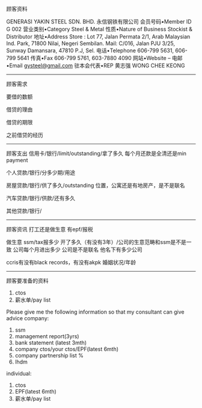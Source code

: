 顾客资料

GENERASI YAKIN STEEL SDN. BHD. 永信钢铁有限公司
会员号码•Member ID
G 002
营业类别•Category
Steel & Metal
性质•Nature of Business
Stockist & Distributor
地址•Address
Store : Lot 77, Jalan Permata 2/1, Arab Malaysian Ind. Park,
71800 Nilai,  Negeri Sembilan.
Mail: C/016, Jalan PJU 3/25, Sunway Damansara, 47810 P.J, Sel.
电话•Telephone
606-799 5631, 606-799 5641
传真•Fax
606-799 5761, 603-7880 4090
网站•Website
–
电邮•Email
gysteel@gmail.com
驻本会代表•REP
黄志强 WONG CHEE KEONG
 

-----------------
顾客需求


要借的数额

借贷的理由

借贷的期限

之前借贷的经历


--------------
顾客支出
信用卡/银行/limit/outstanding/拿了多久
每个月还款是全清还是min payment

个人贷款/银行/分多少期/用途

房屋贷款/银行/供了多久/outstanding
位置，公寓还是有地房产，是不是联名

汽车贷款/银行/供款/还有多久

其他贷款/银行/

-----------
顾客资讯
打工还是做生意
有epf/报税

做生意 ssm/tax报多少
开了多久（有没有3年）/公司的生意范畴和ssm是不是一致
公司每个月进出多少
公司是不是联名
他名下有多少公司

ccris有没有black records，有没有akpk
婚姻状况/年龄

-------
顾客要准备的资料
1. ctos
2. 薪水单/pay list

Please give me the following information so that my consultant can give advice
company:
1. ssm
2. management report(3yrs)
3. bank statement (latest 3mth)
4. company ctos/your ctos/EPF(latest 6mth)
5. company partnership list %
6. lhdm

 individual:
 1. ctos
 2. EPF(latest 6mth)
 3. 薪水单/pay list
 




